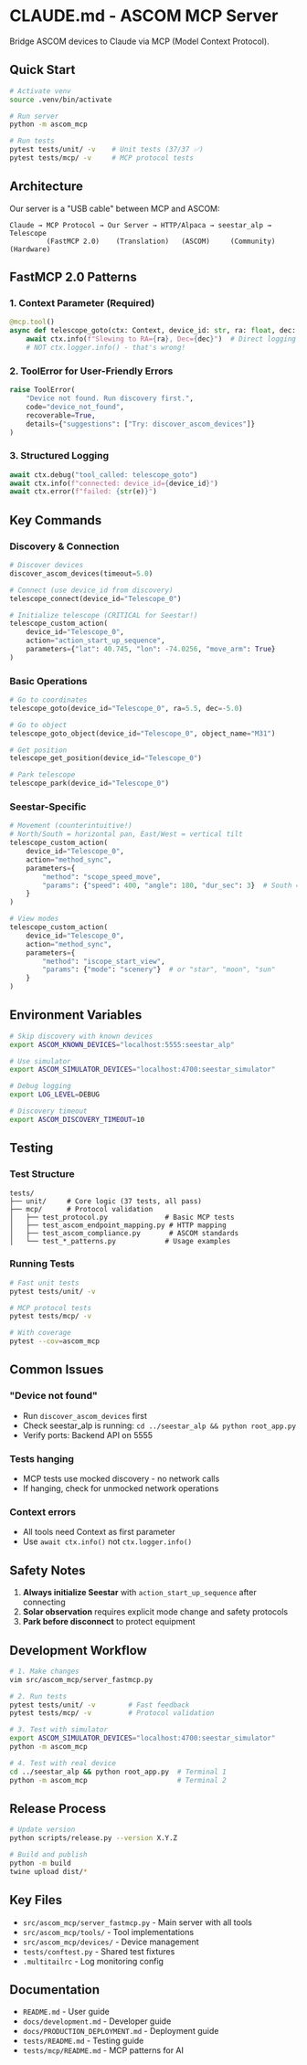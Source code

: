 # CLAUDE.md - ASCOM MCP Server

Bridge ASCOM devices to Claude via MCP (Model Context Protocol).

## Quick Start

```bash
# Activate venv
source .venv/bin/activate

# Run server
python -m ascom_mcp

# Run tests
pytest tests/unit/ -v    # Unit tests (37/37 ✅)
pytest tests/mcp/ -v     # MCP protocol tests
```

## Architecture

Our server is a "USB cable" between MCP and ASCOM:

```
Claude → MCP Protocol → Our Server → HTTP/Alpaca → seestar_alp → Telescope
         (FastMCP 2.0)    (Translation)   (ASCOM)     (Community)   (Hardware)
```

## FastMCP 2.0 Patterns

### 1. Context Parameter (Required)
```python
@mcp.tool()
async def telescope_goto(ctx: Context, device_id: str, ra: float, dec: float):
    await ctx.info(f"Slewing to RA={ra}, Dec={dec}")  # Direct logging
    # NOT ctx.logger.info() - that's wrong!
```

### 2. ToolError for User-Friendly Errors
```python
raise ToolError(
    "Device not found. Run discovery first.",
    code="device_not_found",
    recoverable=True,
    details={"suggestions": ["Try: discover_ascom_devices"]}
)
```

### 3. Structured Logging
```python
await ctx.debug("tool_called: telescope_goto")
await ctx.info(f"connected: device_id={device_id}")
await ctx.error(f"failed: {str(e)}")
```

## Key Commands

### Discovery & Connection
```python
# Discover devices
discover_ascom_devices(timeout=5.0)

# Connect (use device_id from discovery)
telescope_connect(device_id="Telescope_0")

# Initialize telescope (CRITICAL for Seestar!)
telescope_custom_action(
    device_id="Telescope_0",
    action="action_start_up_sequence",
    parameters={"lat": 40.745, "lon": -74.0256, "move_arm": True}
)
```

### Basic Operations
```python
# Go to coordinates
telescope_goto(device_id="Telescope_0", ra=5.5, dec=-5.0)

# Go to object
telescope_goto_object(device_id="Telescope_0", object_name="M31")

# Get position
telescope_get_position(device_id="Telescope_0")

# Park telescope
telescope_park(device_id="Telescope_0")
```

### Seestar-Specific
```python
# Movement (counterintuitive!)
# North/South = horizontal pan, East/West = vertical tilt
telescope_custom_action(
    device_id="Telescope_0",
    action="method_sync",
    parameters={
        "method": "scope_speed_move",
        "params": {"speed": 400, "angle": 180, "dur_sec": 3}  # South = pan north
    }
)

# View modes
telescope_custom_action(
    device_id="Telescope_0", 
    action="method_sync",
    parameters={
        "method": "iscope_start_view",
        "params": {"mode": "scenery"}  # or "star", "moon", "sun"
    }
)
```

## Environment Variables

```bash
# Skip discovery with known devices
export ASCOM_KNOWN_DEVICES="localhost:5555:seestar_alp"

# Use simulator
export ASCOM_SIMULATOR_DEVICES="localhost:4700:seestar_simulator"

# Debug logging
export LOG_LEVEL=DEBUG

# Discovery timeout
export ASCOM_DISCOVERY_TIMEOUT=10
```

## Testing

### Test Structure
```
tests/
├── unit/     # Core logic (37 tests, all pass)
├── mcp/      # Protocol validation
│   ├── test_protocol.py              # Basic MCP tests
│   ├── test_ascom_endpoint_mapping.py # HTTP mapping
│   ├── test_ascom_compliance.py       # ASCOM standards
│   └── test_*_patterns.py            # Usage examples
```

### Running Tests
```bash
# Fast unit tests
pytest tests/unit/ -v

# MCP protocol tests  
pytest tests/mcp/ -v

# With coverage
pytest --cov=ascom_mcp
```

## Common Issues

### "Device not found"
- Run `discover_ascom_devices` first
- Check seestar_alp is running: `cd ../seestar_alp && python root_app.py`
- Verify ports: Backend API on 5555

### Tests hanging
- MCP tests use mocked discovery - no network calls
- If hanging, check for unmocked network operations

### Context errors
- All tools need Context as first parameter
- Use `await ctx.info()` not `ctx.logger.info()`

## Safety Notes

1. **Always initialize Seestar** with `action_start_up_sequence` after connecting
2. **Solar observation** requires explicit mode change and safety protocols
3. **Park before disconnect** to protect equipment

## Development Workflow

```bash
# 1. Make changes
vim src/ascom_mcp/server_fastmcp.py

# 2. Run tests
pytest tests/unit/ -v        # Fast feedback
pytest tests/mcp/ -v         # Protocol validation

# 3. Test with simulator
export ASCOM_SIMULATOR_DEVICES="localhost:4700:seestar_simulator"
python -m ascom_mcp

# 4. Test with real device
cd ../seestar_alp && python root_app.py  # Terminal 1
python -m ascom_mcp                      # Terminal 2
```

## Release Process

```bash
# Update version
python scripts/release.py --version X.Y.Z

# Build and publish
python -m build
twine upload dist/*
```

## Key Files

- `src/ascom_mcp/server_fastmcp.py` - Main server with all tools
- `src/ascom_mcp/tools/` - Tool implementations
- `src/ascom_mcp/devices/` - Device management
- `tests/conftest.py` - Shared test fixtures
- `.multitailrc` - Log monitoring config

## Documentation

- `README.md` - User guide
- `docs/development.md` - Developer guide
- `docs/PRODUCTION_DEPLOYMENT.md` - Deployment guide
- `tests/README.md` - Testing guide
- `tests/mcp/README.md` - MCP patterns for AI